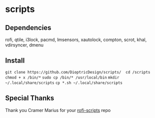 # scripts
## Dependencies
rofi, qtile, i3lock, pacmd, lmsensors, xautolock, compton, scrot, khal, vdirsyncer, dmenu
## Install
` git clone https://github.com/DioptricDesign/scripts/ 
cd /scripts `
` chmod + x /bin/* `
` sudo cp /bin/* /usr/local/bin `
` mkdir ~/.local/share/scripts ` 
` cp *.sh ~/.local/share/scripts `
## Special Thanks
Thank you Cramer Marius for your [rofi-scripts](https://github.com/cramermarius/rofi-menus) repo  
